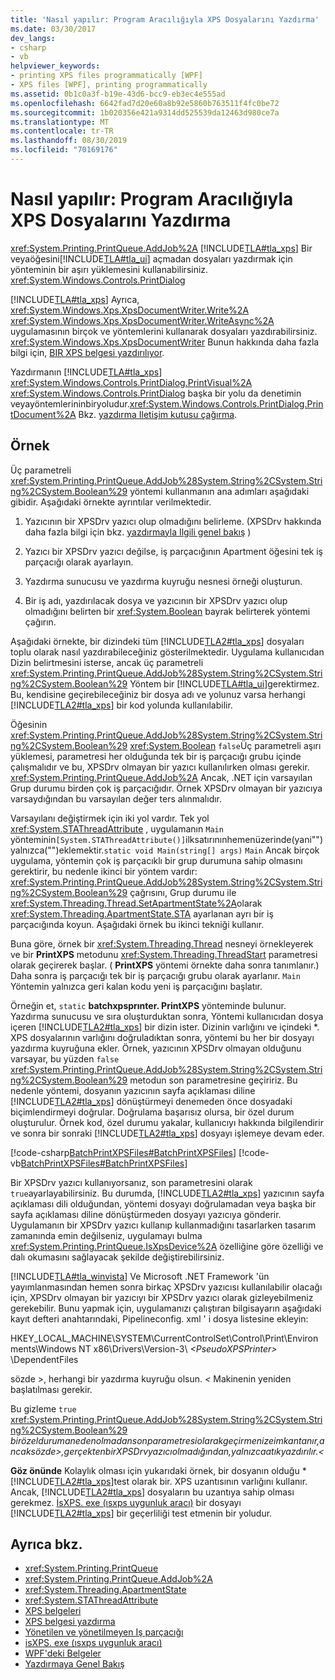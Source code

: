```yaml
---
title: 'Nasıl yapılır: Program Aracılığıyla XPS Dosyalarını Yazdırma'
ms.date: 03/30/2017
dev_langs:
- csharp
- vb
helpviewer_keywords:
- printing XPS files programmatically [WPF]
- XPS files [WPF], printing programmatically
ms.assetid: 0b1c0a3f-b19e-43d6-bcc9-eb3ec4e555ad
ms.openlocfilehash: 6642fad7d20e60a8b92e5860b763511f4fc0be72
ms.sourcegitcommit: 1b020356e421a9314dd525539da12463d980ce7a
ms.translationtype: MT
ms.contentlocale: tr-TR
ms.lasthandoff: 08/30/2019
ms.locfileid: "70169176"
---
```

# <a name="how-to-programmatically-print-xps-files"></a>Nasıl yapılır: Program Aracılığıyla XPS Dosyalarını Yazdırma
<xref:System.Printing.PrintQueue.AddJob%2A> [!INCLUDE[TLA#tla_xps](../../../../includes/tlasharptla-xps-md.md)] Bir veyaöğesini[!INCLUDE[TLA#tla_ui](../../../../includes/tlasharptla-ui-md.md)] açmadan dosyaları yazdırmak için yönteminin bir aşırı yüklemesini kullanabilirsiniz. <xref:System.Windows.Controls.PrintDialog>  
  
 [!INCLUDE[TLA#tla_xps](../../../../includes/tlasharptla-xps-md.md)] Ayrıca, <xref:System.Windows.Xps.XpsDocumentWriter.Write%2A> <xref:System.Windows.Xps.XpsDocumentWriter.WriteAsync%2A> uygulamasının birçok ve yöntemlerini kullanarak dosyaları yazdırabilirsiniz. <xref:System.Windows.Xps.XpsDocumentWriter> Bunun hakkında daha fazla bilgi için, [BIR XPS belgesi yazdırılıyor](https://docs.microsoft.com/previous-versions/dotnet/netframework-3.5/ms771525(v=vs.90)).  
  
 Yazdırmanın [!INCLUDE[TLA#tla_xps](../../../../includes/tlasharptla-xps-md.md)] <xref:System.Windows.Controls.PrintDialog.PrintVisual%2A> <xref:System.Windows.Controls.PrintDialog> başka bir yolu da denetimin veyayöntemlerininbiryoludur.<xref:System.Windows.Controls.PrintDialog.PrintDocument%2A> Bkz. [yazdırma Iletişim kutusu çağırma](how-to-invoke-a-print-dialog.md).  
  
## <a name="example"></a>Örnek  
 Üç parametreli <xref:System.Printing.PrintQueue.AddJob%28System.String%2CSystem.String%2CSystem.Boolean%29> yöntemi kullanmanın ana adımları aşağıdaki gibidir. Aşağıdaki örnekte ayrıntılar verilmektedir.  
  
1. Yazıcının bir XPSDrv yazıcı olup olmadığını belirleme. (XPSDrv hakkında daha fazla bilgi için bkz. [yazdırmayla Ilgili genel bakış](printing-overview.md) )  
  
2. Yazıcı bir XPSDrv yazıcı değilse, iş parçacığının Apartment öğesini tek iş parçacığı olarak ayarlayın.  
  
3. Yazdırma sunucusu ve yazdırma kuyruğu nesnesi örneği oluşturun.  
  
4. Bir iş adı, yazdırılacak dosya ve yazıcının bir XPSDrv yazıcı olup olmadığını belirten bir <xref:System.Boolean> bayrak belirterek yöntemi çağırın.  
  
 Aşağıdaki örnekte, bir dizindeki tüm [!INCLUDE[TLA2#tla_xps](../../../../includes/tla2sharptla-xps-md.md)] dosyaları toplu olarak nasıl yazdırabileceğiniz gösterilmektedir. Uygulama kullanıcıdan Dizin belirtmesini isterse, ancak üç parametreli <xref:System.Printing.PrintQueue.AddJob%28System.String%2CSystem.String%2CSystem.Boolean%29> Yöntem bir [!INCLUDE[TLA#tla_ui](../../../../includes/tlasharptla-ui-md.md)]gerektirmez. Bu, kendisine geçirebileceğiniz bir dosya adı ve yolunuz varsa herhangi [!INCLUDE[TLA2#tla_xps](../../../../includes/tla2sharptla-xps-md.md)] bir kod yolunda kullanılabilir.  
  
 Öğesinin <xref:System.Printing.PrintQueue.AddJob%28System.String%2CSystem.String%2CSystem.Boolean%29> <xref:System.Boolean> `false`Üç parametreli aşırı yüklemesi, parametresi her olduğunda tek bir iş parçacığı grubu içinde çalışmalıdır ve bu, XPSDrv olmayan bir yazıcı kullanılırken olması gerekir. <xref:System.Printing.PrintQueue.AddJob%2A> Ancak, .NET için varsayılan Grup durumu birden çok iş parçacığıdır. Örnek XPSDrv olmayan bir yazıcıya varsaydığından bu varsayılan değer ters alınmalıdır.  
  
 Varsayılanı değiştirmek için iki yol vardır. Tek yol <xref:System.STAThreadAttribute> , uygulamanın `Main` yönteminin`[System.STAThreadAttribute()]`ilksatırınınhemenüzerinde(yani"")yalnızca("")eklemektir.`static void Main(string[] args)` `Main` Ancak birçok uygulama, yöntemin çok iş parçacıklı bir grup durumuna sahip olmasını gerektirir, bu nedenle ikinci bir yöntem vardır: <xref:System.Printing.PrintQueue.AddJob%28System.String%2CSystem.String%2CSystem.Boolean%29> çağrısını, Grup durumu ile <xref:System.Threading.Thread.SetApartmentState%2A>olarak <xref:System.Threading.ApartmentState.STA> ayarlanan ayrı bir iş parçacığında koyun. Aşağıdaki örnek bu ikinci tekniği kullanır.  
  
 Buna göre, örnek bir <xref:System.Threading.Thread> nesneyi örnekleyerek ve bir **PrintXPS** metodunu <xref:System.Threading.ThreadStart> parametresi olarak geçirerek başlar. ( **PrintXPS** yöntemi örnekte daha sonra tanımlanır.) Daha sonra iş parçacığı tek bir iş parçacığı grubu olarak ayarlanır. `Main` Yöntemin yalnızca geri kalan kodu yeni iş parçacığını başlatır.  
  
 Örneğin et, `static` **batchxpsprınter. PrintXPS** yönteminde bulunur. Yazdırma sunucusu ve sıra oluşturduktan sonra, Yöntemi kullanıcıdan dosya içeren [!INCLUDE[TLA2#tla_xps](../../../../includes/tla2sharptla-xps-md.md)] bir dizin ister. Dizinin varlığını ve içindeki \*. XPS dosyalarının varlığını doğruladıktan sonra, yöntemi bu her bir dosyayı yazdırma kuyruğuna ekler. Örnek, yazıcının XPSDrv olmayan olduğunu varsayar, bu yüzden `false` <xref:System.Printing.PrintQueue.AddJob%28System.String%2CSystem.String%2CSystem.Boolean%29> metodun son parametresine geçiririz. Bu nedenle yöntemi, dosyanın yazıcının sayfa açıklaması diline [!INCLUDE[TLA2#tla_xps](../../../../includes/tla2sharptla-xps-md.md)] dönüştürmeyi denemeden önce dosyadaki biçimlendirmeyi doğrular. Doğrulama başarısız olursa, bir özel durum oluşturulur. Örnek kod, özel durumu yakalar, kullanıcıyı hakkında bilgilendirir ve sonra bir sonraki [!INCLUDE[TLA2#tla_xps](../../../../includes/tla2sharptla-xps-md.md)] dosyayı işlemeye devam eder.  
  
 [!code-csharp[BatchPrintXPSFiles#BatchPrintXPSFiles](~/samples/snippets/csharp/VS_Snippets_Wpf/BatchPrintXPSFiles/CSharp/Program.cs#batchprintxpsfiles)]
 [!code-vb[BatchPrintXPSFiles#BatchPrintXPSFiles](~/samples/snippets/visualbasic/VS_Snippets_Wpf/BatchPrintXPSFiles/visualbasic/program.vb#batchprintxpsfiles)]  
  
 Bir XPSDrv yazıcı kullanıyorsanız, son parametresini olarak `true`ayarlayabilirsiniz. Bu durumda, [!INCLUDE[TLA2#tla_xps](../../../../includes/tla2sharptla-xps-md.md)] yazıcının sayfa açıklaması dili olduğundan, yöntemi dosyayı doğrulamadan veya başka bir sayfa açıklaması diline dönüştürmeden dosyayı yazıcıya gönderir. Uygulamanın bir XPSDrv yazıcı kullanıp kullanmadığını tasarlarken tasarım zamanında emin değilseniz, uygulamayı bulma <xref:System.Printing.PrintQueue.IsXpsDevice%2A> özelliğine göre özelliği ve dalı okumasını sağlayacak şekilde değiştirebilirsiniz.  
  
 [!INCLUDE[TLA#tla_winvista](../../../../includes/tlasharptla-winvista-md.md)] Ve Microsoft .NET Framework 'ün yayımlanmasından hemen sonra birkaç XPSDrv yazıcısı kullanılabilir olacağı için, XPSDrv olmayan bir yazıcıyı bir XPSDrv yazıcı olarak gizleyebilmeniz gerekebilir. Bunu yapmak için, uygulamanızı çalıştıran bilgisayarın aşağıdaki kayıt defteri anahtarındaki, Pipelineconfig. xml ' i dosya listesine ekleyin:  
  
 HKEY_LOCAL_MACHINE\SYSTEM\CurrentControlSet\Control\Print\Environments\Windows NT x86\Drivers\Version-3\\ *\<PseudoXPSPrinter>* \DependentFiles  
  
 sözde >, herhangi bir yazdırma kuyruğu olsun.  *\<* Makinenin yeniden başlatılması gerekir.  
  
 Bu gizleme `true` <xref:System.Printing.PrintQueue.AddJob%28System.String%2CSystem.String%2CSystem.Boolean%29>  *birözeldurumanedenolmadansonparametresiolarakgeçirmenizeimkantanır,ancaksözde>,gerçektenbirXPSDrvyazıcıolmadığından,yalnızcaatıkyazdırılır.\<*  
  
 **Göz önünde** Kolaylık olması için yukarıdaki örnek, bir dosyanın olduğu \* [!INCLUDE[TLA2#tla_xps](../../../../includes/tla2sharptla-xps-md.md)]test olarak bir. XPS uzantısının varlığını kullanır. Ancak, [!INCLUDE[TLA2#tla_xps](../../../../includes/tla2sharptla-xps-md.md)] dosyaların bu uzantıya sahip olması gerekmez. [İsXPS. exe (ısxps uygunluk aracı)](https://docs.microsoft.com/previous-versions/dotnet/netframework-4.0/aa348104(v=vs.100)) bir dosyayı [!INCLUDE[TLA2#tla_xps](../../../../includes/tla2sharptla-xps-md.md)] bir geçerliliği test etmenin bir yoludur.  
  
## <a name="see-also"></a>Ayrıca bkz.

- <xref:System.Printing.PrintQueue>
- <xref:System.Printing.PrintQueue.AddJob%2A>
- <xref:System.Threading.ApartmentState>
- <xref:System.STAThreadAttribute>
- [XPS belgeleri](/windows/desktop/printdocs/documents)
- [XPS belgesi yazdırma](https://docs.microsoft.com/previous-versions/dotnet/netframework-3.5/ms771525(v=vs.90))
- [Yönetilen ve yönetilmeyen Iş parçacığı](https://docs.microsoft.com/previous-versions/dotnet/netframework-4.0/5s8ee185(v=vs.100))
- [isXPS. exe (ısxps uygunluk aracı)](https://docs.microsoft.com/previous-versions/dotnet/netframework-4.0/aa348104(v=vs.100))
- [WPF'deki Belgeler](documents-in-wpf.md)
- [Yazdırmaya Genel Bakış](printing-overview.md)
